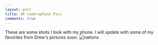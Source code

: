 ```yaml
---
layout: post
title: AR Cameraphone Pics
comments: true
---
```


These are some shots I took with my phone.  I will update with some of my favorites from Drew's pictures soon.
![nations](http://i.imgur.com/osJfcFU.jpg)
